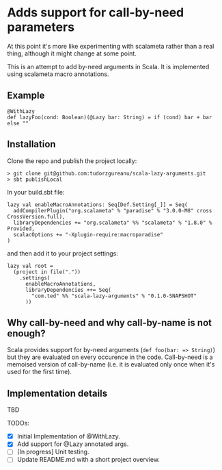 # Adds support for call-by-need parameters

At this point it's more like experimenting with scalameta rather than a real thing, although it might change at some point.

This is an attempt to add by-need arguments in Scala. It is implemented using scalameta macro annotations.

## Example

```
@WithLazy
def lazyFoo(cond: Boolean)(@Lazy bar: String) = if (cond) bar + bar else ""
```

## Installation

Clone the repo and publish the project locally:

```
> git clone git@github.com:tudorzgureanu/scala-lazy-arguments.git
> sbt publishLocal
```

In your build.sbt file:

```
lazy val enableMacroAnnotations: Seq[Def.Setting[_]] = Seq(
  addCompilerPlugin("org.scalameta" % "paradise" % "3.0.0-M8" cross CrossVersion.full),
  libraryDependencies += "org.scalameta" %% "scalameta" % "1.8.0" % Provided,
  scalacOptions += "-Xplugin-require:macroparadise"
)
```
and then add it to your project settings:
```
lazy val root =
  (project in file("."))
    .settings(
      enableMacroAnnotations,
      libraryDependencies ++= Seq(
        "com.ted" %% "scala-lazy-arguments" % "0.1.0-SNAPSHOT"       
      ))

```

## Why call-by-need and why call-by-name is not enough?

Scala provides support for by-need arguments (`def foo(bar: => String)`) but they are evaluated on every occurence in the code. Call-by-need is a memoised version of call-by-name (i.e. it is evaluated only once when it's used for the first time).

## Implementation details
TBD

TODOs:
- [x] Initial Implementation of @WithLazy.
- [x] Add support for @Lazy annotated args.
- [ ] [In progress] Unit testing.
- [ ] Update README.md with a short project overview.
